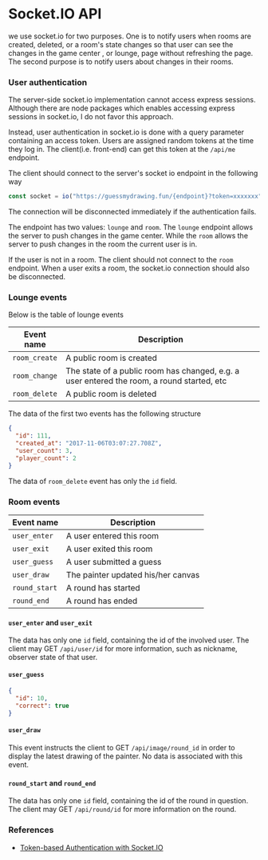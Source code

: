 # Socket.IO API

we use socket.io for two purposes. One is to notify users when rooms are created,
deleted, or a room's state changes so that user can see the changes in the game center
, or lounge, page without refreshing the page. The second purpose is to notify users
about changes in their rooms.

### User authentication

The server-side socket.io implementation cannot access express sessions. Although
there are node packages which enables accessing express sessions in socket.io, I
do not favor this approach.

Instead, user authentication in socket.io is done with a query parameter containing
an access token. Users are assigned random tokens at the time they log in. The
client(i.e. front-end) can get this token at the `/api/me` endpoint.

The client should connect to the server's socket io endpoint in the following way

```js
const socket = io("https://guessmydrawing.fun/{endpoint}?token=xxxxxxx");
```

The connection will be disconnected immediately if the authentication fails.

The endpoint has two values: `lounge` and `room`. The `lounge` endpoint allows the server
to push changes in the game center. While the `room` allows the server to push changes in
the room the current user is in.

If the user is not in a room. The client should not connect to the `room` endpoint.
When a user exits a room, the socket.io connection should also be disconnected.

### Lounge events

Below is the table of lounge events

Event name | Description
---------|---------------
`room_create` | A public room is created
`room_change` | The state of a public room has changed, e.g. a user entered the room, a round started, etc
`room_delete` | A public room is deleted

The data of the first two events has the following structure

```json
{
  "id": 111,
  "created_at": "2017-11-06T03:07:27.708Z",
  "user_count": 3,
  "player_count": 2
}
```

The data of `room_delete` event has only the `id` field.


### Room events

Event name | Description
------------|-------------
`user_enter` | A user entered this room
`user_exit` | A user exited this room
`user_guess` | A user submitted a guess
`user_draw` | The painter updated his/her canvas
`round_start` | A round has started
`round_end` | A round has ended

#### `user_enter` and `user_exit`

The data has only one `id` field, containing the id of the involved user. The client
may GET `/api/user/id` for more information, such as nickname, observer state of that user.

#### `user_guess`

```json
{
  "id": 10,
  "correct": true
}
```

#### `user_draw`

This event instructs the client to GET `/api/image/round_id` in order to display
the latest drawing of the painter. No data is associated with this event.


#### `round_start` and `round_end`

The data has only one `id` field, containing the id of the round in question.
The client may GET `/api/round/id` for more information on the round.


### References

* [Token-based Authentication with Socket.IO](https://auth0.com/blog/auth-with-socket-io/)
